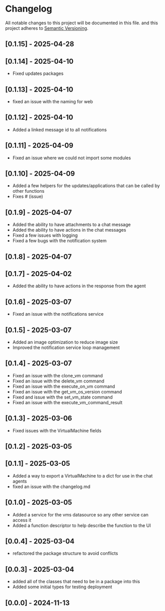 # Changelog

All notable changes to this project will be documented in this file.
and this project adheres to [Semantic Versioning](https://semver.org/spec/v2.0.0.html).

## [0.1.15] - 2025-04-28



## [0.1.14] - 2025-04-10

- Fixed updates packages

## [0.1.13] - 2025-04-10

- fixed an issue with the naming for web

## [0.1.12] - 2025-04-10

- Added a linked message id to all notifications

## [0.1.11] - 2025-04-09

- Fixed an issue where we could not import some modules

## [0.1.10] - 2025-04-09

- Added a few helpers for the updates/applications that can be called by other functions
- Fixes # (issue)

## [0.1.9] - 2025-04-07

- Added the ability to have attachments to a chat message
- Added the ability to have actions in the chat messages
- Fixed a few issues with logging
- Fixed a few bugs with the notification system

## [0.1.8] - 2025-04-07



## [0.1.7] - 2025-04-02

- Added the ability to have actions in the response from the agent

## [0.1.6] - 2025-03-07

- Fixed an issue with the notifications service

## [0.1.5] - 2025-03-07

- Added an image optimization to reduce image size
- Improved the notification service loop management

## [0.1.4] - 2025-03-07

- Fixed an issue with the clone_vm command
- Fixed an issue with the delete_vm command
- Fixed an issue with the execute_on_vm command
- Fixed an issue with the get_vm_os_version command
- Fixed and issue with the set_vm_state command
- Fixed an issue with the execute_vm_command_result

## [0.1.3] - 2025-03-06

- Fixed issues with the VirtualMachine fields

## [0.1.2] - 2025-03-05



## [0.1.1] - 2025-03-05

- Added a way to export a VirtualMachine to a dict for use in the chat agents
- fixed an issue with the changelog.md

## [0.1.0] - 2025-03-05

- Added a service for the vms datasource so any other service can access it
- Added a function descriptor to help describe the function to the UI

## [0.0.4] - 2025-03-04

- refactored the package structure to avoid conflicts

## [0.0.3] - 2025-03-04

- added all of the classes that need to be in a package into this
- Added some initial types for testing deployment

## [0.0.0] - 2024-11-13
